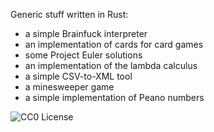 Generic stuff written in Rust:

- a simple Brainfuck interpreter
- an implementation of cards for card games
- some Project Euler solutions
- an implementation of the lambda calculus
- a simple CSV-to-XML tool
- a minesweeper game
- a simple implementation of Peano numbers

![CC0 License](https://img.shields.io/badge/license-CC0-lightgrey.svg)
